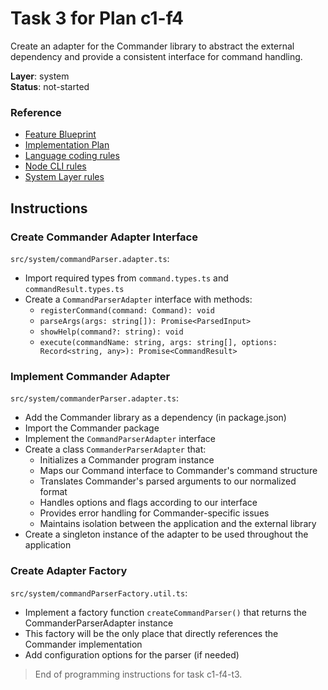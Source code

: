 # Task 3 for Plan c1-f4

Create an adapter for the Commander library to abstract the external dependency and provide a consistent interface for command handling.

**Layer**: system  
**Status**: not-started

### Reference

- [Feature Blueprint](/docs/f4-command-handling.blueprint.md)
- [Implementation Plan](/containers/c1-node-cli/docs/f4-command-handling.plan.md)
- [Language coding rules](/containers/c1-node-cli/.ai/rules/0-typescript.rules.md)  
- [Node CLI rules](/containers/c1-node-cli/.ai/rules/1-node-cli.rules.md)
- [System Layer rules](/containers/c1-node-cli/.ai/rules/2-system-layer.rules.md)

## Instructions

### Create Commander Adapter Interface

`src/system/commandParser.adapter.ts`:
- Import required types from `command.types.ts` and `commandResult.types.ts`
- Create a `CommandParserAdapter` interface with methods:
  - `registerCommand(command: Command): void`
  - `parseArgs(args: string[]): Promise<ParsedInput>`
  - `showHelp(command?: string): void`
  - `execute(commandName: string, args: string[], options: Record<string, any>): Promise<CommandResult>`

### Implement Commander Adapter

`src/system/commanderParser.adapter.ts`:
- Add the Commander library as a dependency (in package.json)
- Import the Commander package
- Implement the `CommandParserAdapter` interface
- Create a class `CommanderParserAdapter` that:
  - Initializes a Commander program instance
  - Maps our Command interface to Commander's command structure
  - Translates Commander's parsed arguments to our normalized format
  - Handles options and flags according to our interface
  - Provides error handling for Commander-specific issues
  - Maintains isolation between the application and the external library
- Create a singleton instance of the adapter to be used throughout the application

### Create Adapter Factory

`src/system/commandParserFactory.util.ts`:
- Implement a factory function `createCommandParser()` that returns the CommanderParserAdapter instance
- This factory will be the only place that directly references the Commander implementation
- Add configuration options for the parser (if needed)

> End of programming instructions for task c1-f4-t3. 